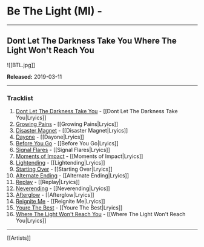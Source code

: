 # Be The Light (MI) - 

---

## Dont Let The Darkness Take You Where The Light Won't Reach You

![[BTL.jpg]]

**Released:** 2019-03-11

---
### Tracklist

1. [Dont Let The Darkness Take You](https://soundcloud.com/bethelightmi/dont-let-the-darkness-take-you) - [[Dont Let The Darkness Take You|Lryics]]
2. [Growing Pains](https://soundcloud.com/bethelightmi/growing-pains) - [[Growing Pains|Lryics]]
3. [Disaster Magnet](https://soundcloud.com/bethelightmi/disaster-magnet) - [[Disaster Magnet|Lryics]]
4. [Dayone](https://soundcloud.com/bethelightmi/dayone) - [[Dayone|Lryics]]
5. [Before You Go](https://soundcloud.com/bethelightmi/before-you-go) - [[Before You Go|Lryics]]
6. [Signal Flares](https://soundcloud.com/bethelightmi/signal-flares) - [[Signal Flares|Lryics]]
7. [Moments of Impact](https://soundcloud.com/bethelightmi/moments-of-impact) - [[Moments of Impact|Lryics]]
8. [Lightending](https://soundcloud.com/bethelightmi/lightending) - [[Lightending|Lryics]]
9. [Starting Over](https://soundcloud.com/bethelightmi/starting-over) - [[Starting Over|Lryics]]
10. [Alternate Ending](https://soundcloud.com/bethelightmi/alternate-ending) - [[Alternate Ending|Lryics]]
11. [Replay](https://soundcloud.com/bethelightmi/replay) - [[Replay|Lryics]]
12. [Neverending](https://soundcloud.com/bethelightmi/neverending) - [[Neverending|Lryics]]
13. [Afterglow](https://soundcloud.com/bethelightmi/afterglow) - [[Afterglow|Lryics]]
14. [Reignite Me](https://soundcloud.com/bethelightmi/reignite-me) - [[Reignite Me|Lryics]]
15. [Youre The Best](https://soundcloud.com/bethelightmi/youre-the-best) - [[Youre The Best|Lryics]]
16. [Where The Light Won't Reach You](https://soundcloud.com/bethelightmi/where-the-light-wont-reach-you) - [[Where The Light Won't Reach You|Lryics]]

---

[[Artists]]